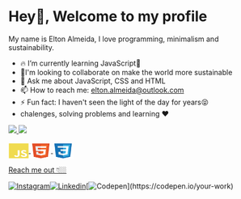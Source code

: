 # Hey👋, Welcome to my profile

My name is Elton Almeida, I love programming, minimalism and sustainability.

- :fire: I’m currently learning JavaScript:rocket:
-  :seedling:I'm looking to collaborate on make the world more sustainable
- 💬 Ask me about JavaScript, CSS and HTML
- 📫 How to reach me: elton.almeida@outlook.com 
- ⚡ Fun fact: I haven't seen the light of the day for years:stuck_out_tongue_closed_eyes:
- chalenges, solving problems and learning ♥️

<div>
    <a href="https://github.com/SysSimone">
        <img height="180em"
            src="https://github-readme-stats.vercel.app/api?username=TonAlmeida&show_icons=true&theme=dracula&include_all_commits=true&count_private=true" />
        <img height="180em"
            src="https://github-readme-stats.vercel.app/api/top-langs/?username=TonAlmeida&layout=compact&langs_count=7&theme=dracula" />
</div>
<div style="display: inline_block"><br>
    <img align="center" alt="TonAlmeida-Js" height="30" width="40"
        src="https://raw.githubusercontent.com/devicons/devicon/master/icons/javascript/javascript-plain.svg">
    <img align="center" alt="TonAlmeida-HTML" height="30" width="40"
        src="https://raw.githubusercontent.com/devicons/devicon/master/icons/html5/html5-original.svg">
    <img align="center" alt="TonAlmeida-CSS" height="30" width="40"
        src="https://raw.githubusercontent.com/devicons/devicon/master/icons/css3/css3-original.svg">
</div>
 
 Reach me out 👇🏼

[![Instagram](https://img.shields.io/badge/-Instagram-purple?style=flat-square&logo=Instagram&logoColor=white&link=https://www.instagram.com/ton.almeida01/)](https://www.instagram.com/ton.almeida01/)[![Linkedin](https://img.shields.io/badge/-LinkedIn-blue?style=flat-square&logo=Linkedin&logoColor=white&link=https://www.linkedin.com/in/elton-santos-de-almeida-8953b5205/)](https://www.linkedin.com/in/elton-santos-de-almeida-8953b5205/)[![Codepen](https://img.shields.io/badge/-Codepen-black?style=flat-square&logo=Codepen&logoColor=white&link=[https://codepen.io/your-work](https://codepen.io/your-work))](https://codepen.io/your-work)

